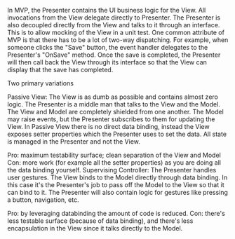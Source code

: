 In MVP, the Presenter contains the UI business logic for the View. All invocations from the View delegate directly to Presenter. The Presenter is also decoupled directly from the View and talks to it through an interface. This is to allow mocking of the View in a unit test. One common attribute of MVP is that there has to be a lot of two-way dispatching. For example, when someone clicks the "Save" button, the event handler delegates to the Presenter's "OnSave" method. Once the save is completed, the Presenter will then call back the View through its interface so that the View can display that the save has completed.


Two primary variations

Passive View: The View is as dumb as possible and contains almost zero logic. The Presenter is a middle man that talks to the View and the Model. The View and Model are completely shielded from one another. The Model may raise events, but the Presenter subscribes to them for updating the View. In Passive View there is no direct data binding, instead the View exposes setter properties which the Presenter uses to set the data. All state is managed in the Presenter and not the View.

Pro: maximum testability surface; clean separation of the View and Model
Con: more work (for example all the setter properties) as you are doing all the data binding yourself.
Supervising Controller: The Presenter handles user gestures. The View binds to the Model directly through data binding. In this case it's the Presenter's job to pass off the Model to the View so that it can bind to it. The Presenter will also contain logic for gestures like pressing a button, navigation, etc.

Pro: by leveraging databinding the amount of code is reduced.
Con: there's less testable surface (because of data binding), and there's less encapsulation in the View since it talks directly to the Model.
